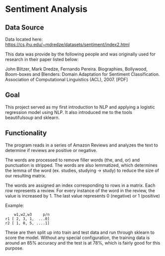 # Sentiment Analysis

## Data Source

Data located here:
https://cs.jhu.edu/~mdredze/datasets/sentiment/index2.html

This data was provide by the following people and was originally used for research in
their paper listed below:

John Blitzer, Mark Dredze, Fernando Pereira. Biographies, Bollywood, Boom-boxes and Blenders: Domain Adaptation for Sentiment Classification. Association of Computational Linguistics (ACL), 2007. [PDF]

## Goal

This project served as my first introduction to NLP and applying a logistic regression
model using NLP. It also introduced me to the tools beautifulsoup and sklearn.



## Functionality
The program reads in a series of Amazon Reviews and analyzes the text to determine if 
reviews are positive or negative.

The words are processed to remove filler words (the, and, or) and punctuation is stripped.
The words are also lemmatized, which determines the lemma of the word 
(ex. studies, studying -> study) to reduce the size of our resulting matrix.

The words are assigned an index corresponding to rows in a matrix. Each row represents
a review. For every instance of the word in the review, the value is increased by 1. The
last value represents 0 (negative) or 1 (positive)

Example:
```
	w1,w2,w3     p/n
r1 [ 2, 3, 1,  ...0]
r2 [ 1, 0, 5, ....1]
```

These are then split up into train and test data and run through sklearn to score the
model. Without any special configuration, the training data is around an 85% accuracy
and the test is at 78%, which is fairly good for this purpose.